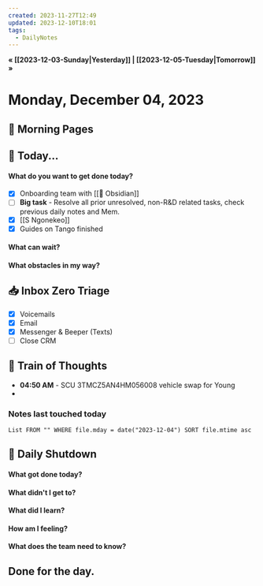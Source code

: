 ```yaml
---
created: 2023-11-27T12:49
updated: 2023-12-10T18:01
tags:
  - DailyNotes
---
```

**« [[2023-12-03-Sunday|Yesterday]] | [[2023-12-05-Tuesday|Tomorrow]] »**
# Monday, December 04, 2023

## 🌅 Morning Pages

## 📅 Today...
#### What do you want to get done today? 
- [x] Onboarding team with [[💎 Obsidian]]
- [ ] **Big task** - Resolve all prior unresolved, non-R&D related tasks, check previous daily notes and Mem.
- [x] [[S Ngonekeo]]
- [x] Guides on Tango finished
#### What can wait? 


#### What obstacles in my way?


## 📥 Inbox Zero Triage
- [x] Voicemails
- [x] Email
- [x] Messenger & Beeper (Texts)
- [ ] Close CRM

## 💭 Train of Thoughts
- **04:50 AM** - SCU 3TMCZ5AN4HM056008 vehicle swap for Young
- 

### Notes last touched today
```dataview
List FROM "" WHERE file.mday = date("2023-12-04") SORT file.mtime asc
```
## 🌙 Daily Shutdown
#### What got done today?

#### What didn't I get to?

#### What did I learn?

#### How am I feeling?

#### What does the team need to know?


## Done for the day.

